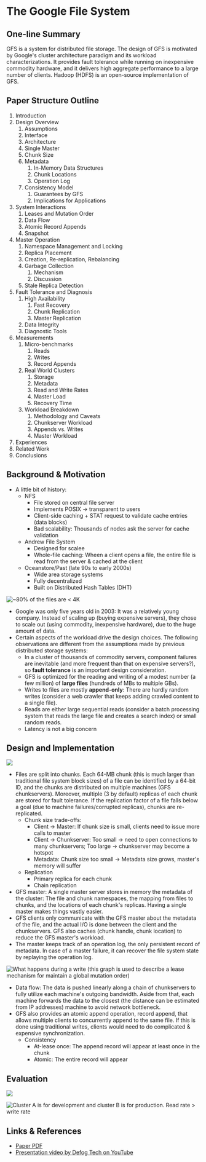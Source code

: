 # The Google File System

## One-line Summary

GFS is a system for distributed file storage. The design of GFS is motivated by Google's cluster architecture paradigm and its workload characterizations. It provides fault tolerance while running on inexpensive commodity hardware, and it delivers high aggregate performance to a large number of clients. Hadoop (HDFS) is an open-source implementation of GFS.

## Paper Structure Outline

1. Introduction
2. Design Overview
   1. Assumptions
   2. Interface
   3. Architecture
   4. Single Master
   5. Chunk Size
   6. Metadata
      1. In-Memory Data Structures
      2. Chunk Locations
      3. Operation Log
   7. Consistency Model
      1. Guarantees by GFS
      2. Implications for Applications
3. System Interactions
   1. Leases and Mutation Order
   2. Data Flow
   3. Atomic Record Appends
   4. Snapshot
4. Master Operation
   1. Namespace Management and Locking
   2. Replica Placement
   3. Creation, Re-replication, Rebalancing
   4. Garbage Collection
      1. Mechanism
      2. Discussion
   5. Stale Replica Detection
5. Fault Tolerance and Diagnosis
   1. High Availability
      1. Fast Recovery
      2. Chunk Replication
      3. Master Replication
   2. Data Integrity
   3. Diagnostic Tools
6. Measurements
   1. Micro-benchmarks
      1. Reads
      2. Writes
      3. Record Appends
   2. Real World Clusters
      1. Storage
      2. Metadata
      3. Read and Write Rates
      4. Master Load
      5. Recovery Time
   3. Workload Breakdown
      1. Methodology and Caveats
      2. Chunkserver Workload
      3. Appends vs. Writes
      4. Master Workload
7. Experiences
8. Related Work
9. Conclusions

## Background & Motivation

* A little bit of history:
  * NFS
    * File stored on central file server
    * Implements POSIX -> transparent to users
    * Client-side caching + STAT request to validate cache entries (data blocks)
    * Bad scalability: Thousands of nodes ask the server for cache validation
  * Andrew File System
    * Designed for scalee
    * Whole-file caching: Wheen a client opens a file, the entire file is read from the server & cached at the client
  * Oceanstore/Past (late 90s to early 2000s)
    * Wide area storage systems
    * Fully decentralized
    * Built on Distributed Hash Tables (DHT)

![\~80% of the files are < 4K](../../.gitbook/assets/screen-shot-2021-09-16-at-9.43.59-am.png)

* Google was only five years old in 2003: It was a relatively young company. Instead of scaling up (buying expensive servers), they chose to scale out (using commodity, inexpensive hardware), due to the huge amount of data.
* Certain aspects of the workload drive the design choices. The following observations are different from the assumptions made by previous distributed storage systems:
  * In a cluster of thousands of commodity servers, component failures are inevitable (and more frequent than that on expensive servers?), so **fault tolerance** is an important design consideration.
  * GFS is optimized for the reading and writing of a modest number (a few million) of **large files** (hundreds of MBs to multiple GBs).
  * Writes to files are mostly **append-only**: There are hardly random writes (consider a web crawler that keeps adding crawled content to a single file).
  * Reads are either large sequential reads (consider a batch processing system that reads the large file and creates a search index) or small random reads.
  * Latency is not a big concern

## Design and Implementation

![](../../.gitbook/assets/screen-shot-2021-09-15-at-1.30.23-pm.png)

* Files are split into chunks. Each 64-MB chunk (this is much larger than traditional file system block sizes) of a file can be identified by a 64-bit ID, and the chunks are distributed on multiple machines (GFS chunkservers). Moreover, multiple (3 by default) replicas of each chunk are stored for fault tolerance. If the replication factor of a file falls below a goal (due to machine failures/corrupted replicas), chunks are re-replicated.
  * Chunk size trade-offs:
    * Client -> Master: If chunk size is small, clients need to issue more calls to master
    * Client -> Chunkserver: Too small -> need to open connections to many chunkservers; Too large -> chunkserver may become a hotspot
    * Metadata: Chunk size too small -> Metadata size grows, master's memory will suffer
  * Replication
    * Primary replica for each chunk
    * Chain replication
* GFS master: A single master server stores in memory the metadata of the cluster: The file and chunk namespaces, the mapping from files to chunks, and the locations of each chunk's replicas. Having a single master makes things vastly easier.
* GFS clients only communicate with the GFS master about the metadata of the file, and the actual I/O is done between the client and the chunkservers. GFS also caches (chunk handle, chunk location) to reduce the GFS master's workload.
* The master keeps track of an operation log, the only persistent record of metadata. In case of a master failure, it can recover the file system state by replaying the operation log.

![What happens during a write (this graph is used to describe a lease mechanism for maintain a global mutation order)](../../.gitbook/assets/screen-shot-2021-09-15-at-2.50.04-pm.png)

* Data flow: The data is pushed linearly along a chain of chunkservers to fully utilize each machine's outgoing bandwidth. Aside from that, each machine forwards the data to the closest (the distance can be estimated from IP addresses) machine to avoid network bottleneck.
* GFS also provides an atomic append operation, record append, that allows multiple clients to concurrently append to the same file. If this is done using traditional writes, clients would need to do complicated & expensive synchronization.
  * Consistency
    * At-lease once: The append record will appear at least once in the chunk
    * Atomic: The entire record will appear

## Evaluation

![](../../.gitbook/assets/screen-shot-2021-09-15-at-3.35.21-pm.png)

![Cluster A is for development and cluster B is for production. Read rate > write rate](../../.gitbook/assets/screen-shot-2021-09-15-at-3.35.31-pm.png)

## Links & References

* [Paper PDF](http://pages.cs.wisc.edu/\~shivaram/cs744-readings/GFS.pdf)
* [Presentation video by Defog Tech on YouTube](https://youtu.be/eRgFNW4QFDc)
